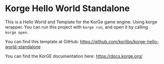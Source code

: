 # Korge Hello World Standalone

This is a Hello World and Template for the KorGe game engine. Using korge wrapper.
You can run this project with `korge run`, and open it by calling `korge open`.

You can find this template at GitHub: <https://github.com/korlibs/korge-hello-world-standalone>

You can find the KorGE documentation here: <https://docs.korge.org/>

